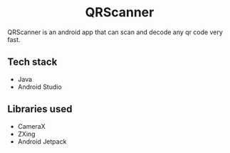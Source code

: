 # <div align = "center">QRScanner</div>

QRScanner is an android app that can scan and decode any qr code very fast.

## Tech stack
- Java
- Android Studio

## Libraries used
- CameraX
- ZXing
- Android Jetpack
